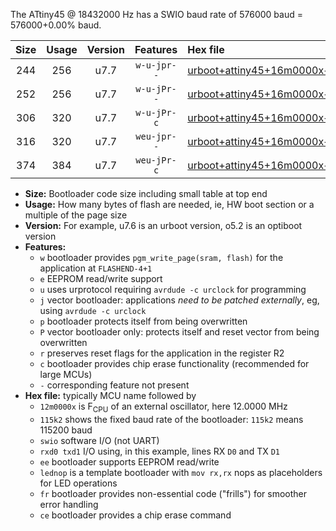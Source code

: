 The ATtiny45 @ 18432000 Hz has a SWIO baud rate of 576000 baud = 576000+0.00% baud.

|Size|Usage|Version|Features|Hex file|
|:-:|:-:|:-:|:-:|:--|
|244|256|u7.7|`w-u-jpr--`|[urboot+attiny45+16m0000x++500k0_swio_rxb0_txb1_lednop.hex](https://raw.githubusercontent.com/stefanrueger/urboot.hex/main/mcus/attiny45/external_oscillator/fcpu+16m0000_Hz/br++500k0_bps/urboot+attiny45+16m0000x++500k0_swio_rxb0_txb1_lednop.hex)|
|252|256|u7.7|`w-u-jPr--`|[urboot+attiny45+16m0000x++500k0_swio_rxb0_txb1.hex](https://raw.githubusercontent.com/stefanrueger/urboot.hex/main/mcus/attiny45/external_oscillator/fcpu+16m0000_Hz/br++500k0_bps/urboot+attiny45+16m0000x++500k0_swio_rxb0_txb1.hex)|
|306|320|u7.7|`w-u-jPr-c`|[urboot+attiny45+16m0000x++500k0_swio_rxb0_txb1_lednop_fr_ce.hex](https://raw.githubusercontent.com/stefanrueger/urboot.hex/main/mcus/attiny45/external_oscillator/fcpu+16m0000_Hz/br++500k0_bps/urboot+attiny45+16m0000x++500k0_swio_rxb0_txb1_lednop_fr_ce.hex)|
|316|320|u7.7|`weu-jpr--`|[urboot+attiny45+16m0000x++500k0_swio_rxb0_txb1_ee_lednop.hex](https://raw.githubusercontent.com/stefanrueger/urboot.hex/main/mcus/attiny45/external_oscillator/fcpu+16m0000_Hz/br++500k0_bps/urboot+attiny45+16m0000x++500k0_swio_rxb0_txb1_ee_lednop.hex)|
|374|384|u7.7|`weu-jPr-c`|[urboot+attiny45+16m0000x++500k0_swio_rxb0_txb1_ee_lednop_fr_ce.hex](https://raw.githubusercontent.com/stefanrueger/urboot.hex/main/mcus/attiny45/external_oscillator/fcpu+16m0000_Hz/br++500k0_bps/urboot+attiny45+16m0000x++500k0_swio_rxb0_txb1_ee_lednop_fr_ce.hex)|

- **Size:** Bootloader code size including small table at top end
- **Usage:** How many bytes of flash are needed, ie, HW boot section or a multiple of the page size
- **Version:** For example, u7.6 is an urboot version, o5.2 is an optiboot version
- **Features:**
  + `w` bootloader provides `pgm_write_page(sram, flash)` for the application at `FLASHEND-4+1`
  + `e` EEPROM read/write support
  + `u` uses urprotocol requiring `avrdude -c urclock` for programming
  + `j` vector bootloader: applications *need to be patched externally*, eg, using `avrdude -c urclock`
  + `p` bootloader protects itself from being overwritten
  + `P` vector bootloader only: protects itself and reset vector from being overwritten
  + `r` preserves reset flags for the application in the register R2
  + `c` bootloader provides chip erase functionality (recommended for large MCUs)
  + `-` corresponding feature not present
- **Hex file:** typically MCU name followed by
  + `12m0000x` is F<sub>CPU</sub> of an external oscillator, here 12.0000 MHz
  + `115k2` shows the fixed baud rate of the bootloader: `115k2` means 115200 baud
  + `swio` software I/O (not UART)
  + `rxd0 txd1` I/O using, in this example, lines RX `D0` and TX `D1`
  + `ee` bootloader supports EEPROM read/write
  + `lednop` is a template bootloader with `mov rx,rx` nops as placeholders for LED operations
  + `fr` bootloader provides non-essential code ("frills") for smoother error handling
  + `ce` bootloader provides a chip erase command
